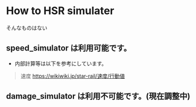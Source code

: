# How to HSR simulater 
そんなものはない

## speed_simulator は利用可能です。

- 内部計算等は以下を参考にしています。

> 速度
> https://wikiwiki.jp/star-rail/速度/行動値

## damage_simulator は利用不可能です。(現在調整中)
